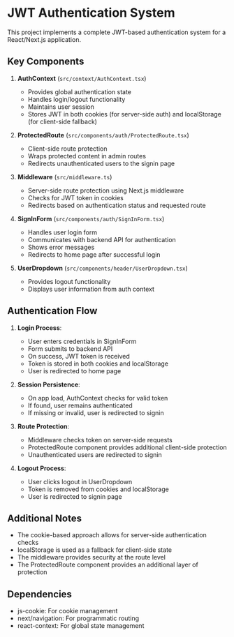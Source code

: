 # JWT Authentication System

This project implements a complete JWT-based authentication system for a React/Next.js application.

## Key Components

1. **AuthContext** (`src/context/AuthContext.tsx`)
   - Provides global authentication state
   - Handles login/logout functionality
   - Maintains user session
   - Stores JWT in both cookies (for server-side auth) and localStorage (for client-side fallback)

2. **ProtectedRoute** (`src/components/auth/ProtectedRoute.tsx`)
   - Client-side route protection
   - Wraps protected content in admin routes
   - Redirects unauthenticated users to the signin page

3. **Middleware** (`src/middleware.ts`)
   - Server-side route protection using Next.js middleware
   - Checks for JWT token in cookies
   - Redirects based on authentication status and requested route

4. **SignInForm** (`src/components/auth/SignInForm.tsx`)
   - Handles user login form
   - Communicates with backend API for authentication
   - Shows error messages
   - Redirects to home page after successful login

5. **UserDropdown** (`src/components/header/UserDropdown.tsx`)
   - Provides logout functionality
   - Displays user information from auth context

## Authentication Flow

1. **Login Process**:
   - User enters credentials in SignInForm
   - Form submits to backend API
   - On success, JWT token is received
   - Token is stored in both cookies and localStorage
   - User is redirected to home page

2. **Session Persistence**:
   - On app load, AuthContext checks for valid token
   - If found, user remains authenticated
   - If missing or invalid, user is redirected to signin

3. **Route Protection**:
   - Middleware checks token on server-side requests
   - ProtectedRoute component provides additional client-side protection
   - Unauthenticated users are redirected to signin

4. **Logout Process**:
   - User clicks logout in UserDropdown
   - Token is removed from cookies and localStorage
   - User is redirected to signin page

## Additional Notes

- The cookie-based approach allows for server-side authentication checks
- localStorage is used as a fallback for client-side state
- The middleware provides security at the route level
- The ProtectedRoute component provides an additional layer of protection

## Dependencies

- js-cookie: For cookie management
- next/navigation: For programmatic routing
- react-context: For global state management 